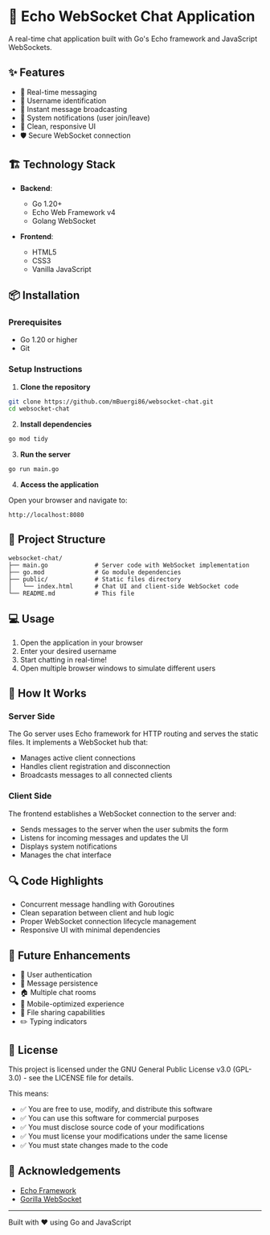 # 🚀 Echo WebSocket Chat Application

A real-time chat application built with Go's Echo framework and JavaScript WebSockets.

## ✨ Features

- 💬 Real-time messaging
- 👤 Username identification
- 🔄 Instant message broadcasting
- 🔔 System notifications (user join/leave)
- 🎨 Clean, responsive UI
- 🛡️ Secure WebSocket connection

## 🏗️ Technology Stack

- **Backend**:

  - Go 1.20+
  - Echo Web Framework v4
  - Golang WebSocket

- **Frontend**:
  - HTML5
  - CSS3
  - Vanilla JavaScript

## 📦 Installation

### Prerequisites

- Go 1.20 or higher
- Git

### Setup Instructions

1. **Clone the repository**

```bash
git clone https://github.com/mBuergi86/websocket-chat.git
cd websocket-chat
```

2. **Install dependencies**

```bash
go mod tidy
```

3. **Run the server**

```bash
go run main.go
```

4. **Access the application**

Open your browser and navigate to:

```
http://localhost:8080
```

## 🔧 Project Structure

```
websocket-chat/
├── main.go             # Server code with WebSocket implementation
├── go.mod              # Go module dependencies
├── public/             # Static files directory
│   └── index.html      # Chat UI and client-side WebSocket code
└── README.md           # This file
```

## 💻 Usage

1. Open the application in your browser
2. Enter your desired username
3. Start chatting in real-time!
4. Open multiple browser windows to simulate different users

## 🧩 How It Works

### Server Side

The Go server uses Echo framework for HTTP routing and serves the static files. It implements a WebSocket hub that:

- Manages active client connections
- Handles client registration and disconnection
- Broadcasts messages to all connected clients

### Client Side

The frontend establishes a WebSocket connection to the server and:

- Sends messages to the server when the user submits the form
- Listens for incoming messages and updates the UI
- Displays system notifications
- Manages the chat interface

## 🔍 Code Highlights

- Concurrent message handling with Goroutines
- Clean separation between client and hub logic
- Proper WebSocket connection lifecycle management
- Responsive UI with minimal dependencies

## 🚀 Future Enhancements

- 🔐 User authentication
- 💾 Message persistence
- 🏠 Multiple chat rooms
- 📱 Mobile-optimized experience
- 📁 File sharing capabilities
- ✏️ Typing indicators

## 📄 License

This project is licensed under the GNU General Public License v3.0 (GPL-3.0) - see the LICENSE file for details.

This means:

- ✅ You are free to use, modify, and distribute this software
- ✅ You can use this software for commercial purposes
- ✅ You must disclose source code of your modifications
- ✅ You must license your modifications under the same license
- ✅ You must state changes made to the code

## 👏 Acknowledgements

- [Echo Framework](https://echo.labstack.com/)
- [Gorilla WebSocket](https://github.com/gorilla/websocket)

---

Built with ❤️ using Go and JavaScript
